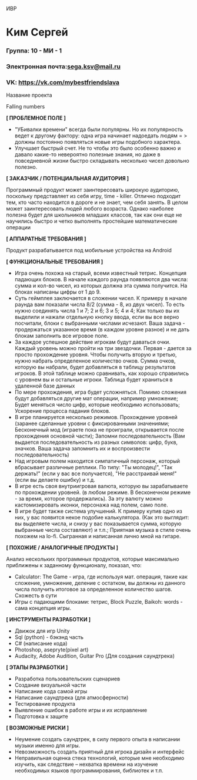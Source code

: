 ИВР
# Ким Сергей
### Группа: 10 - МИ - 1
### Электронная почта:sega.ksv@mail.ru
### VK: https://vk.com/mybestfriendslava

Название проекта
 
Falling numbers 

**[ ПРОБЛЕМНОЕ ПОЛЕ ]**
* "УБивалки времени" всегда были популярны. Но их популярность ведет к другому фактору: одна игра начинает надоедать людям = > должны постоянно появляться новые игры подобного характера. 
* Улучшает быстрый счет. Не то чтобы это было особенно важно и давало какие-то невероятно полезные знания, но даже в повседневной жизни быстро складывать несколько чисел довольно полезно. 


**[ ЗАКАЗЧИК / ПОТЕНЦИАЛЬНАЯ АУДИТОРИЯ ]**

Программный продукт может заинтересовать широкую аудиторию, поскольку представляет из себя игру, time - killer. Отлично подходит тем, кто часто находится в дороге и не знает, чем себя занять. 
В целом может заинтересовать людей любого возраста.
Однако наиболее полезна будет для школьников младших классов, так как они еще не научились быстро и четко выполнять простейшие математические операции

**[ АППАРАТНЫЕ ТРЕБОВАНИЯ ]** 

Продукт разрабатывается под мобильные устройства на Android

**[ ФУНКЦИОНАЛЬНЫЕ ТРЕБОВАНИЯ ]**

* Игра очень похожа на старый, всеми известный тетрис. Концепция падающих блоков. В начале каждого раунда появляются два числа: сумма и кол-во чисел, из которых должна эта сумма получится. На блоках написаны цифры от 1 до 9.
* Суть геймплея заключается в сложении чисел. К примеру в начале раунда вам показали числа 8/2 (сумма - 8, из двух чисел). То есть нужно соединять числа 1 и 7; 2 и 6; 3 и 5; 4 и 4; Как только вы их выделили и нажали отдельную кнопку ввода, если вы все верно посчитали, блоки с выбранными числами исчезают. Ваша задача - продержаться указанное время (в каждом уровне разное) и не дать блокам заполнить все игровое поле.
* За каждое успешное действие игрокам будут даваться очки. Каждый уровень можно пройти на три звездочки. Первая - дается за просто прохождение уровня. Чтобы получить вторую и третью, нужно набрать определенное количество очков. Сумма очков, которую вы набрали, будет добавляться в таблицу результатов игроков. В этой таблице можно сравнивать, как хорошо справились с уровнем вы и остальные игроки. Таблица будет храниться в удаленной базе данных
* По мере прохождения, игра будет усложняться. Помимо сложения будут добавляться другие мат операции, например умножение; Будет меняться число цифр, которые необходимо использовать; Ускорение процесса падания блоков. 
* В игре планируется несколько режимов. Прохождение уровней (заранее сделанные уровни с фиксированными значениями; Бесконечный мод (играете пока не проиграли, открывается после прохождения основной части); Запомни последовательность (Вам выдается последовательность из разных символов: цифр, букв, значков. Ваша задача запомнить их и воспроизвести последовательность)
* Над игровым полем находится симпатичный персонаж, который вбрасывает различные реплики. По типу: "Ты молодец!", "Так держать!" (если у вас все получается), "Не расстраивай меня!" (если вы делаете ошибку) и т.д.
* В игре есть своя внутриигровая валюта, которую вы зарабатываете по прохождении уровней. (в любом режиме. В бесконечном режиме - за время, которое продержались). За эту валюту можно кастомизировать иконки, персонажа над полем, само поле. 
* В игре будет также система улучшений. К примеру купив одно из них, у вас появится некое подобие калькулятора. (Как это выглядит: вы выделяете числа, и снизу у вас показывается сумма, которую выбранные числа составляют) и т.п.; Приятная музыка в стиле очень похожем на lo-fi. Сыгранная и написанная лично мной на гитаре. 

**[ ПОХОЖИЕ / АНАЛОГИЧНЫЕ ПРОДУКТЫ ]**

Анализ нескольких программных продуктов, которые максимально приближены к заданному функционалу, показал, что:
* Calculator: The Game - игра, где используя мат. операция, такие как сложение, умножение, деление с остатком, вы должны из данного числа получить итоговое за определенное количество шагов. Схожесть в сути
* Игры с падающими блоками: тетрис, Block Puzzle, Baikoh: words - сама концепция игры.

**[ ИНСТРУМЕНТЫ РАЗРАБОТКИ ]**

*	Движок для игр Unity
*	Sql (python) - бэкэнд часть
*	С# (написание кода)
*	Photoshop, asepryte(pixel art)
*	Audacity, Adobe Audition, Guitar Pro (Для создания саундтрека)

**[ ЭТАПЫ РАЗРАБОТКИ ]**

*	Разработка пользовательских сценариев
*	Создание визуальной части
*	Написание кода самой игры
*	Написание саундтрека (для атмосферности)
*	Тестирование продукта
*	Выявление ошибок в работе игры и их исправление
*	Подготовка к защите

**[ ВОЗМОЖНЫЕ РИСКИ ]**
* Неумение создать саундтрек, в силу первого опыта в написании музыки именно для игры.
*	Невозможность создать приятный для игрока дизайн и интерфейс 
*	Неправильная оценка стека технологий, которые мне необходимо изучить, как следствие – нехватка времени на изучение    необходимых языков программирования, библиотек и т.п.
